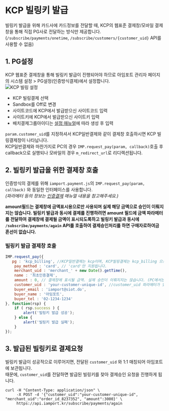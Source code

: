 # KCP 빌링키 발급
빌링키 발급을 위해 카드사에 카드정보를 전달할 때, KCP의 웹표준 결제창/모바일 결제창을 통해 직접 PG사로 전달하는 방식만 제공합니다.  
(`/subscribe/payments/onetime`, `/subscribe/customers/{customer_uid}` API를 사용할 수 없음)


## 1. PG설정  
KCP 웹표준 결제창을 통해 빌링키 발급이 진행되어야 하므로 아임포트 관리자 페이지의 시스템 설정 > PG설정(인증방식결제)에서 설정합니다.  
![KCP 빌링 설정](../screenshot/kcp-setting.png)

- KCP 빌링결제 선택  
- Sandbox를 Off로 변경  
- 사이트코드에 KCP에서 발급받으신 사이트코드 입력  
- 사이트키에 KCP에서 발급받으신 사이트키 입력  
- 배치결제그룹아이디는 [설정 매뉴얼](http://www.iamport.kr/download/kcp-billing.pdf)에 따라 생성 후 입력  

`param.customer_uid`를 지정하셔서 KCP일반결제와 같이 결제창 호출하시면 KCP 빌링결제창이 나타납니다.   
KCP일반결제와 마찬가지로 PC의 경우 `IMP.request_pay(param, callback)`호출 후 callback으로 실행되나 모바일의 경우 `m_redirect_url`로 리디렉션됩니다.  

## 2. 빌링키 발급을 위한 결제창 호출
인증방식의 결제를 위해 `iamport.payment.js`의 `IMP.request_pay(param, callback)` 와 동일한 인터페이스를 사용합니다.  
*(파라메터 등의 정보는 [인증결제](https://github.com/iamport/iamport-manual/tree/master/%EC%9D%B8%EC%A6%9D%EA%B2%B0%EC%A0%9C) 매뉴얼 내용을 참고해주세요.)*  

**amount필드는 결제창에 금액표시용으로만 사용되며 실제 해당 금액으로 승인이 이뤄지지는 않습니다. 빌링키 발급과 동시에 결제를 진행하려면 amount 필드에 금액 파라메터를 전달하여 결제창에 결제될 금액이 표시되도록하고 빌링키 발급과 동시에 `/subscribe/payments/again` API를 호출하여 결제승인처리를 하면 구매자로하여금 혼선이 없습니다.**  


### 빌링키 발급 결제창 호출  

```javascript
IMP.request_pay({
   pg : 'kcp_billing', //KCP일반결제는 kcp이며, KCP빌링결제는 kcp_billing 으로 구분됩니다.
	pay_method : 'card', // 'card'만 지원됩니다.
	merchant_uid : 'merchant_' + new Date().getTime(),
	name : '최초인증결제',
	amount : 0, // 결제창에 표시될 금액. 실제 승인이 이뤄지지는 않습니다. (PC에서는 가격이 표시되지 않음)
	customer_uid : 'your-customer-unique-id', //customer_uid 파라메터가 있어야 빌링키 발급을 시도합니다.
	buyer_email : 'iamport@siot.do',
	buyer_name : '아임포트',
	buyer_tel : '02-1234-1234'
}, function(rsp) {
	if ( rsp.success ) {
		alert('빌링키 발급 성공');
	} else {
		alert('빌링키 발급 실패');
	}
});
```


## 3. 발급된 빌링키로 결제요청  
빌링키 발급이 성공적으로 이루어지면, 전달된 `customer_uid` 와 1:1 매칭되어 아임포트에 보관됩니다.  
때문에, `customer_uid`를 전달하면 발급된 빌링키를 찾아 결제승인 요청을 진행하게 됩니다.  

```
curl -H "Content-Type: application/json" \   
     -X POST -d '{"customer_uid":"your-customer-unique-id", "merchant_uid":"order_id_8237352", "amount":3000}' \
     https://api.iamport.kr/subscribe/payments/again
```
